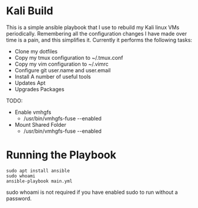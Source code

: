 # Kali Build
This is a simple ansible playbook that I use to rebuild my Kali linux VMs periodically. Remembering all the configuration changes I have made over time is a pain, and this simplifies it. Currently it performs the following tasks:

- Clone my dotfiles
- Copy my tmux configuration to ~/.tmux.conf
- Copy my vim configuration to ~/.vimrc
- Configure git user.name and user.email
- Install A number of useful tools
- Updates Apt 
- Upgrades Packages

TODO:
- Enable vmhgfs
	- /usr/bin/vmhgfs-fuse --enabled
- Mount Shared Folder
	- /usr/bin/vmhgfs-fuse --enabled

# Running the Playbook
```
sudo apt install ansible
sudo whoami
ansible-playbook main.yml
```
sudo whoami is not required if you have enabled sudo to run without a password. 


